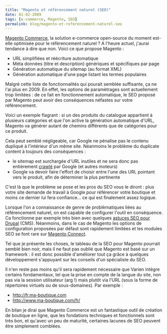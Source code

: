 ```yaml
---
title: "Magento et référencement naturel (SEO)"
date: 01-02-2009
tags: [e-commerce, Magento, SEO]
permalink: blog/magento-et-referencement-naturel-seo
---
```

[Magento Commerce](http://www.magentocommerce.com/), la solution e-commerce open-source du moment est-elle optimisée pour le référencement naturel ?
A l'heure actuel, j'aurai tendance à dire que non. Voici ce que propose Magento :

* URL simplifiées et réécriture automatique
* Méta données (titre et description) génériques et spécifiques par page
* Génération automatique du sitemap (au format XML)
* Génération automatique d'une page listant les termes populaires

Malgré cette liste de fonctionnalités qui pourait semblée suffisante, ça ne l'ai plus en 2009. En effet, les options de paramètrages sont actuellement trop limitées : de ce fait en fonctionnement automatique, le SEO proposé par Magento peut avoir des conséquences néfastes sur votre référencement.

Voici un exemple flagrant : si un des produits du catalogue appartient à plusieurs catégories et que l'on active la génération automatique d'URL, Magento va générer autant de chemins différents que de catégories pour ce produit.

Cela peut semblé négligeable, car Google ne pénalise pas le contenu dupliqué à l'intérieur d'un même site. Néanmoins le problème du duplicate content à toujours des conséquences :

* le sitemap est surchargée d'URL inutiles et ne sera donc pas entièrement [crawlé](http://fr.wikipedia.org/wiki/Crawler) par Google (et autres moteurs)
* Google va devoir faire l'effort de choisir entre l'une des URL pointant vers le produit, afin de déterminer la plus pertinente

C'est là que le problème se pose et les pros du SEO vous le diront : plus votre site demande de travail à Google pour référencer votre boutique et moins ce dernier lui fera confiance... ce qui est finalement assez logique.

Lorsque l'on a connaissance de genre de problèmatiques liées au référencement naturel, on est capable de configurer l'outil en conséquence. Ca fonctionne par exemple très bien avec quelques [astuces SEO pour Drupal](http://www.narno.com/blog/seo-pour-drupal) (CMS).
Néanmoins, dans le cas de Magento les options de configuration proposées par défaut sont rapidement limitées et les modules SEO se font rare sur [Magento Connect](http://www.magentocommerce.com/magento-connect).

Tel que je présente les choses, le tableau de la SEO pour Magento pourrait semblé bien noir, mais il ne faut pas oublié que Magento est basé sur un framework : il est donc possible d'améliorer tout ça grâce à quelques développement s'appuyant sur les conseils d'un spécialiste du SEO.

Il n'en reste pas moins qu'il sera rapidement nécessaire que Varien intègre certains fondamentaux, tel que la prise en compte de la langue du site, non pas via la session utilisateur (arg !) mais plutôt via l'URL (sous la forme de répertoires virtuels ou de sous-domaines). Par exemple :

* http://fr.ma-boutique.com
* http://www.ma-boutique.com/fr/

En bilan je dirai que Magento Commerce est un fantastique outil de création de boutique en ligne, que les fondations techniques et fonctionnels sont très bon, et qu'avec un peu de maturité, certaines lacunes de SEO peuvent être simplement comblées.
